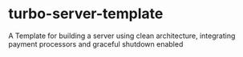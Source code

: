 # turbo-server-template
A Template for building a server using clean architecture, integrating payment processors and graceful shutdown enabled
